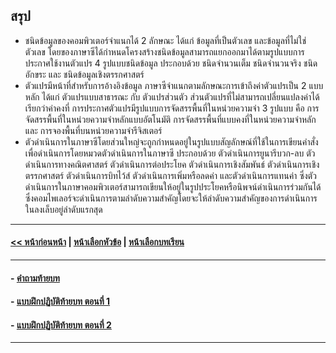 ## สรุป
* ชนิดข้อมูลของคอมพิวเตอร์จำแนกได้ 2 ลักษณะ ได้แก่ ข้อมูลที่เป็นตัวเลข และข้อมูลที่ไม่ใช่ตัวเลข โดยของภาษาซีได้กำหนดโครงสร้างชนิดข้อมูลสามารถแยกออกมาได้ตามรูปแบบการประกาศใช้งานตัวแปร 4 รูปแบบชนิดข้อมูล ประกอบด้วย ชนิดจำนวนเต็ม ชนิดจำนวนจริง ชนิดอักขระ และ ชนิดข้อมูลเชิงตรรกศาสตร์ 
* ตัวแปรมีหน้าที่สำหรับการอ้างอิงข้อมูล ภาษาซีจำแนกตามลักษณะการเข้าถึงค่าตัวแปรเป็น 2 แบบหลัก ได้แก่ ตัวแปรแบบสาธารณะ กับ ตัวแปรส่วนตัว ส่วนตัวแปรที่ไม่สามารถเปลี่ยนแปลงค่าได้เรียกว่าค่าคงที่ การประกาศตัวแปรมีรูปแบบการจัดสรรพื้นที่ในหน่วยความจำ 3 รูปแบบ คือ การจัดสรรพื้นที่ในหน่วยความจำหลักแบบอัตโนมัติ การจัดสรรพื้นที่แบบคงที่ในหน่วยความจำหลัก และ การจองพื้นที่บนหน่วยความจำรีจิสเตอร์
* ตัวดำเนินการในภาษาซีโดยส่วนใหญ่จะถูกกำหนดอยู่ในรูปแบบสัญลักษณ์ที่ใช้ในการเขียนคำสั่งเพื่อดำเนินการโดยหมวดตัวดำเนินการในภาษาซี ประกอบด้วย ตัวดำเนินการยูนารีบวก-ลบ ตัวดำเนินการทางคณิตศาสตร์ ตัวดำเนินการต่อประโยค ตัวดำเนินการเชิงสัมพันธ์ ตัวดำเนินการเชิงตรรกศาสตร์ ตัวดำเนินการบิทไว้ส์ ตัวดำเนินการเพิ่มหรือลดค่า และตัวดำเนินการแทนค่า ซึ่งตัวดำเนินการในภาษาคอมพิวเตอร์สามารถเขียนให้อยู่ในรูปประโยคหรือนิพจน์ดำเนินการร่วมกันได้ ซึ่งคอมไพเลอร์จะดำเนินการตามลำดับความสำคัญโดยจะให้ลำดับความสำคัญของการดำเนินการในลงเล็บอยู่ลำดับแรกสุด
---
#### [<< หน้าก่อนหน้า](0403.md) | [หน้าเลือกหัวข้อ](README.md) | [หน้าเลือกบทเรียน](../README.md)
---
#### - [คำถามท้ายบท](0430.md)
#### - [แบบฝึกปฏิบัติท้ายบท ตอนที่ 1](0450.md)
#### - [แบบฝึกปฏิบัติท้ายบท ตอนที่ 2](0470.md)
---
